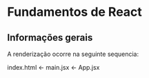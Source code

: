 # Fundamentos de React

## Informações gerais

A renderização ocorre na seguinte sequencia:

index.html <- main.jsx <- App.jsx
